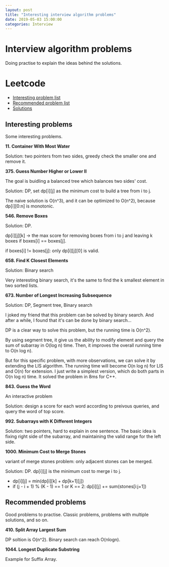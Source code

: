 ```yaml
---
layout: post
title: "Interesting interview algorithm problems"
date: 2019-05-03 15:00:00
categories: Interview
---
```


# Interview algorithm problems

Doing practise to explain the ideas behind the solutions.

# Leetcode
  * [Interesting problem list](https://leetcode.com/list/xecf1gge)
  * [Recommended problem list](https://leetcode.com/list/xoqd52n1)
  * [Solutions](https://github.com/FiveEyes/ProblemSet/tree/master/LeetCode)

## Interesting problems

Some interesting problems.

**11. Container With Most Water**

Solution: two pointers from two sides, greedy check the smaller one and remove it.


**375. Guess Number Higher or Lower II**

The goal is buidling a balanced tree which balances two sides' cost.

Solution: DP, set dp[i][j] as the minimum cost to build a tree from i to j.

The naive solution is O(n^3), and it can be optimized to O(n^2), because dp[i][0:n] is monotonic.


**546. Remove Boxes**

Solution: DP.

dp[i][j][k] -> the max score for removing boxes from i to j and leaving k boxes if boxes[i] == boxes[j].

if boxes[i] != boxes[j]: only dp[i][j][0] is valid.


**658. Find K Closest Elements**

Solution: Binary search

Very interesting binary search, it's the same to find the k smallest element in two sorted lists.


**673. Number of Longest Increasing Subsequence**

Solution: DP, Segment tree, Binary search

I joked my friend that this problem can be solved by binary search. And after a while, I found that it's can be done by binary search...

DP is a clear way to solve this problem, but the running time is O(n^2).

By using segment tree, it give us the ability to modify element and query the sum of subarray in O(log n) time. Then, it improves the overall running time to O(n log n).

But for this specific problem, with more observations, we can solve it by extending the LIS algorithm. The running time will become O(n log n) for LIS and O(n) for extension. I just write a simplest version, which do both parts in O(n log n) time. It solved the problem in 8ms for C++.


**843. Guess the Word**

An interactive problem

Solution: design a score for each word according to preivous queries, and query the word of top score.


**992. Subarrays with K Different Integers**

Solution: two pointers, hard to explain in one sentence. The basic idea is fixing right side of the subarray, and maintaining the valid range for the left side.


**1000. Minimum Cost to Merge Stones**

variant of merge stones problem: only adjacent stones can be merged.

Solution: DP. 
dp[i][j] is the minimum cost to merge i to j.
  * dp[i][j] =  min(dp[i][k] + dp[k+1][j])
  * if (j - i + 1) % (K - 1) == 1 or K == 2: dp[i][j] += sum(stones[i:j+1])
  
## Recommended problems

Good problems to practise. Classic problems, problems with multiple solutions, and so on.

**410. Split Array Largest Sum**

DP soltion is O(n^2). Binary search can reach O(nlogn).

**1044. Longest Duplicate Substring**

Example for Suffix Array.

